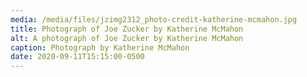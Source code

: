```yaml
---
media: /media/files/jzimg2312_photo-credit-katherine-mcmahon.jpg
title: Photograph of Joe Zucker by Katherine McMahon
alt: A photograph of Joe Zucker by Katherine McMahon
caption: Photograph by Katherine McMahon
date: 2020-09-11T15:15:00-0500
---
```

